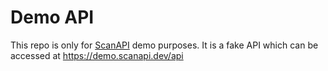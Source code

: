 # Demo API
This repo is only for [ScanAPI](https://github.com/camilamaia/scanapi) demo purposes. It is a fake API which can be accessed at https://demo.scanapi.dev/api
